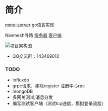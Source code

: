 简介
====
 [mmo-server](https://github.com/jzyong/mmo-server) go语言实现

Navmesh寻路 [服务器](https://github.com/jzyong/game-server/tree/master/game-ai) [客户端](https://github.com/jzyong/NavMeshDemo)

![项目架构图](https://raw.githubusercontent.com/jzyong/mmo-server/master/mmo-res/img/mmo%E6%9C%8D%E5%8A%A1%E5%99%A8.png) 

* QQ交流群：143469012


### TODO
* Influxdb
* grpc请求，移除register 注册中心rpc
* mongoDB
* 多网关测试,消息分发
* 编写测试客户端（测试tcp通信，模拟登录流程）





